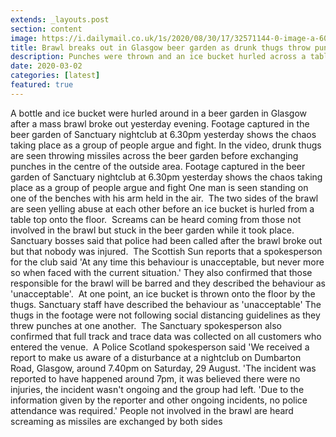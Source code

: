 ```yaml
---
extends: _layouts.post
section: content
image: https://i.dailymail.co.uk/1s/2020/08/30/17/32571144-0-image-a-60_1598804683202.jpg 
title: Brawl breaks out in Glasgow beer garden as drunk thugs throw punches and ice bucket across a table 
description: Punches were thrown and an ice bucket hurled across a table at the Sanctuary nightclub's beer garden yesterday in Glasgow after a mass brawl broke out leaving bystanders screaming. 
date: 2020-03-02 
categories: [latest] 
featured: true 
--- 
```

A bottle and ice bucket were hurled around in a beer garden in Glasgow after a mass brawl broke out yesterday evening.
Footage captured in the beer garden of Sanctuary nightclub at 6.30pm yesterday shows the chaos taking place as a group of people argue and fight.
In the video, drunk thugs are seen throwing missiles across the beer garden before exchanging punches in the centre of the outside area.
Footage captured in the beer garden of Sanctuary nightclub at 6.30pm yesterday shows the chaos taking place as a group of people argue and fight
One man is seen standing on one of the benches with his arm held in the air. 
The two sides of the brawl are seen yelling abuse at each other before an ice bucket is hurled from a table top onto the floor. 
Screams can be heard coming from those not involved in the brawl but stuck in the beer garden while it took place. 
Sanctuary bosses said that police had been called after the brawl broke out but that nobody was injured. 
The Scottish Sun reports that a spokesperson for the club said 'At any time this behaviour is unacceptable, but never more so when faced with the current situation.'
They also confirmed that those responsible for the brawl will be barred and they described the behaviour as 'unacceptable'. 
At one point, an ice bucket is thrown onto the floor by the thugs. Sanctuary staff have described the behaviour as 'unacceptable'
The thugs in the footage were not following social distancing guidelines as they threw punches at one another. 
The Sanctuary spokesperson also confirmed that full track and trace data was collected on all customers who entered the venue. 
A Police Scotland spokesperson said 'We received a report to make us aware of a disturbance at a nightclub on Dumbarton Road, Glasgow, around 7.40pm on Saturday, 29 August.
'The incident was reported to have happened around 7pm, it was believed there were no injuries, the incident wasn't ongoing and the group had left.
'Due to the information given by the reporter and other ongoing incidents, no police attendance was required.'
People not involved in the brawl are heard screaming as missiles are exchanged by both sides